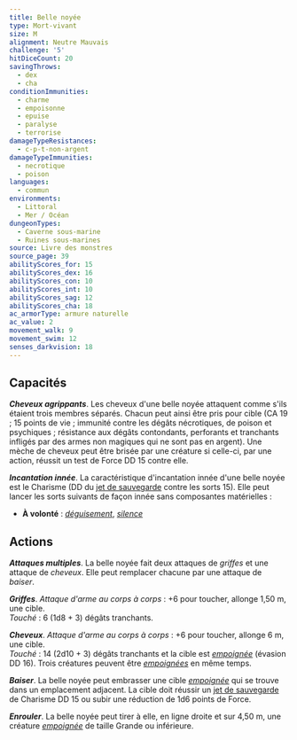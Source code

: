 ```yaml
---
title: Belle noyée
type: Mort-vivant
size: M
alignment: Neutre Mauvais
challenge: '5'
hitDiceCount: 20
savingThrows:
  - dex
  - cha
conditionImmunities:
  - charme
  - empoisonne
  - epuise
  - paralyse
  - terrorise
damageTypeResistances:
  - c-p-t-non-argent
damageTypeImmunities:
  - necrotique
  - poison
languages:
  - commun
environments:
  - Littoral
  - Mer / Océan
dungeonTypes:
  - Caverne sous-marine
  - Ruines sous-marines
source: Livre des monstres
source_page: 39
abilityScores_for: 15
abilityScores_dex: 16
abilityScores_con: 10
abilityScores_int: 10
abilityScores_sag: 12
abilityScores_cha: 18
ac_armorType: armure naturelle
ac_value: 2
movement_walk: 9
movement_swim: 12
senses_darkvision: 18
---
```

## Capacités
_**Cheveux agrippants**_. Les cheveux d'une belle noyée attaquent comme s'ils étaient trois membres séparés. Chacun peut ainsi être pris pour cible (CA 19 ; 15 points de vie ; immunité contre les dégâts nécrotiques, de poison et psychiques ; résistance aux dégâts contondants, perforants et tranchants infligés par des armes non magiques qui ne sont pas en argent). Une mèche de cheveux peut être brisée par une créature si celle-ci, par une action, réussit un test de Force DD 15 contre elle.

_**Incantation innée**_. La caractéristique d'incantation innée d'une belle noyée est le Charisme (DD du [jet de sauvegarde](/utiliser-les-caracteristiques/#jets-de-sauvegarde) contre les sorts 15). Elle peut lancer les sorts suivants de façon innée sans composantes matérielles :
* **À volonté** : [_déguisement_](/grimoire/deguisement), [_silence_](/grimoire/silence)

## Actions
_**Attaques multiples**_. La belle noyée fait deux attaques de _griffes_ et une attaque de _cheveux_. Elle peut remplacer chacune par une attaque de _baiser_.

_**Griffes**_. _Attaque d'arme au corps à corps_ : +6 pour toucher, allonge 1,50 m, une cible.  
_Touché_ : 6 (1d8 + 3) dégâts tranchants.

_**Cheveux**_. _Attaque d'arme au corps à corps_ : +6 pour toucher, allonge 6 m, une cible.  
_Touché_ : 14 (2d10 + 3) dégâts tranchants et la cible est [_empoignée_](/gerer-la-sante-du-personnage/#empoigne) (évasion DD 16). Trois créatures peuvent être [_empoignées_](/gerer-la-sante-du-personnage/#empoigne) en même temps.

_**Baiser**_. La belle noyée peut embrasser une cible [_empoignée_](/gerer-la-sante-du-personnage/#empoigne) qui se trouve dans un emplacement adjacent. La cible doit réussir un [jet de sauvegarde](/utiliser-les-caracteristiques/#jets-de-sauvegarde) de Charisme DD 15 ou subir une réduction de 1d6 points de Force.

_**Enrouler**_. La belle noyée peut tirer à elle, en ligne droite et sur 4,50 m, une créature [_empoignée_](/gerer-la-sante-du-personnage/#empoigne) de taille Grande ou inférieure.
